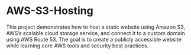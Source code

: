 # AWS-S3-Hosting
This project demonstrates how to host a static website using Amazon S3, AWS’s scalable cloud storage service, and connect it to a custom domain using AWS Route 53. The goal is to create a publicly accessible website while learning core AWS tools and security best practices.
